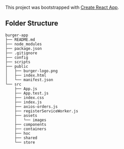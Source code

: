 This project was bootstrapped with [Create React App](https://github.com/facebookincubator/create-react-app).


## Folder Structure

```
burger-app
├── README.md
├── node_modules
├── package.json
├── .gitignore
├── config
├── scripts
├── public
│   ├── burger-logo.png
│   ├── index.html
│   └── manifest.json
└── src
    ├── App.js
    ├── App.test.js
    ├── index.css
    ├── index.js
    ├── axios-orders.js
    ├── registerServiceWorker.js
    ├── assets
    │   └── images
    ├── components
    ├── containers
    ├── hoc
    ├── shared
    └── store
```
